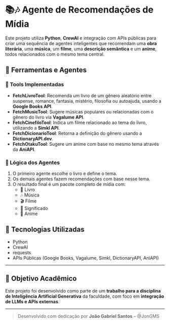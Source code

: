 # 📚🎶 Agente de Recomendações de Mídia

Este projeto utiliza **Python**, **CrewAI** e integração com APIs públicas para criar uma sequência de agentes inteligentes que recomendam uma **obra literária**, uma **música**, um **filme**, uma **descrição semântica** e um **anime**, todos relacionados com o mesmo tema central.

## 🤖 Ferramentas e Agentes

### 🔧 Tools Implementadas
- **FetchLivroTool**: Recomenda um livro de um gênero aleatório entre suspense, romance, fantasia, mistério, filosofia ou autoajuda, usando a **Google Books API**.
- **FetchMusicTool**: Sugere músicas populares ou relacionadas com o gênero do livro via **Vagalume API**.
- **FetchCinefiloTool**: Indica um filme relacionado ao tema do livro, utilizando a **Simkl API**.
- **FetchDicionarioTool**: Retorna a definição do gênero usando a **DictionaryAPI.dev**.
- **FetchOtakuTool**: Sugere um anime com base no mesmo tema através da **AniAPI**.

### 🧠 Lógica dos Agentes
1. O primeiro agente escolhe o livro e define o tema.
2. Os demais agentes fazem recomendações com base nesse tema.
3. O resultado final é um pacote completo de mídia com:
   - 📕 Livro
   - 🎶 Música
   - 🎬 Filme
   - 🧠 Significado
   - 🎌 Anime

## 🧪 Tecnologias Utilizadas

- Python
- CrewAI
- requests
- APIs Públicas (Google Books, Vagalume, Simkl, DictionaryAPI, AniAPI)

---

## 📘 Objetivo Acadêmico

Este projeto foi desenvolvido como parte de um **trabalho para a disciplina de Inteligência Artificial Generativa** da faculdade, com foco em **integração de LLMs e APIs externas**.

---

> Desenvolvido com dedicação por **João Gabriel Santos** – @JonGMS